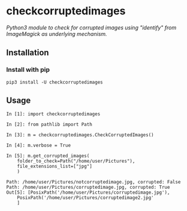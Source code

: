# checkcorruptedimages
*Python3 module to check for corrupted images using "identify" from ImageMagick as underlying mechanism.*

## Installation
### Install with pip
```
pip3 install -U checkcorruptedimages
```

## Usage
```
In [1]: import checkcorruptedimages

In [2]: from pathlib import Path

In [3]: m = checkcorruptedimages.CheckCorruptedImages()

In [4]: m.verbose = True

In [5]: m.get_corrupted_images(
    folder_to_check=Path("/home/user/Pictures"),
    file_extensions_list=["jpg"]
    )

Path: /home/user/Pictures/notcorruptedimage.jpg, corrupted: False
Path: /home/user/Pictures/corruptedimage.jpg, corrupted: True
Out[5]: [PosixPath('/home/user/Pictures/corruptedimage.jpg'),
    PosixPath('/home/user/Pictures/corruptedimage2.jpg'
    ]
```
